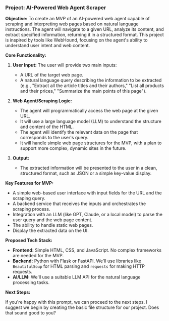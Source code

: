 ### Project: AI-Powered Web Agent Scraper

**Objective:** To create an MVP of an AI-powered web agent capable of scraping and interpreting web pages based on natural language instructions. The agent will navigate to a given URL, analyze its content, and extract specified information, returning it in a structured format. This project is inspired by tools like WebHound, focusing on the agent's ability to understand user intent and web content.

**Core Functionality:**

1.  **User Input:** The user will provide two main inputs:
    *   A URL of the target web page.
    *   A natural language query describing the information to be extracted (e.g., "Extract all the article titles and their authors," "List all products and their prices," "Summarize the main points of this page").

2.  **Web Agent/Scraping Logic:**
    *   The agent will programmatically access the web page at the given URL.
    *   It will use a large language model (LLM) to understand the structure and content of the HTML.
    *   The agent will identify the relevant data on the page that corresponds to the user's query.
    *   It will handle simple web page structures for the MVP, with a plan to support more complex, dynamic sites in the future.

3.  **Output:**
    *   The extracted information will be presented to the user in a clean, structured format, such as JSON or a simple key-value display.

**Key Features for MVP:**

*   A simple web-based user interface with input fields for the URL and the scraping query.
*   A backend service that receives the inputs and orchestrates the scraping process.
*   Integration with an LLM (like GPT, Claude, or a local model) to parse the user query and the web page content.
*   The ability to handle static web pages.
*   Display the extracted data on the UI.

**Proposed Tech Stack:**

*   **Frontend:** Simple HTML, CSS, and JavaScript. No complex frameworks are needed for the MVP.
*   **Backend:** Python with Flask or FastAPI. We'll use libraries like `BeautifulSoup` for HTML parsing and `requests` for making HTTP requests.
*   **AI/LLM:** We'll use a suitable LLM API for the natural language processing tasks.

**Next Steps:**

If you're happy with this prompt, we can proceed to the next steps. I suggest we begin by creating the basic file structure for our project. Does that sound good to you?
